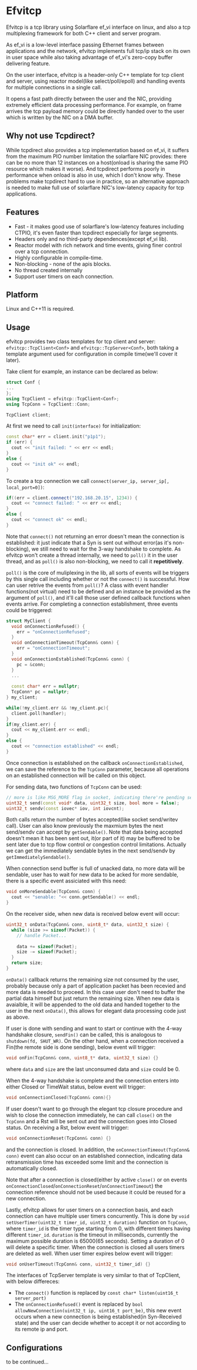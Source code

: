 # Efvitcp
Efvitcp is a tcp library using Solarflare ef_vi interface on linux, and also a tcp multiplexing framework for both C++ client and server program.

As ef_vi is a low-level interface passing Ethernet frames between applications and the network, efvitcp implements full tcp/ip stack on its own in user space while also taking advantage of ef_vi's zero-copy buffer delivering feature.

On the user interface, efvitcp is a header-only C++ template for tcp client and server, using reactor model(like select/poll/epoll) and handling events for multiple connections in a single call. 

It opens a fast path directly between the user and the NIC, providing extremely efficient data processing performance. For example, on frame arrives the tcp payload memory could be directly handed over to the user which is written by the NIC on a DMA buffer.

## Why not use Tcpdirect?
While tcpdirect also provides a tcp implementation based on ef_vi, it suffers from the maximum PIO number limitation the solarflare NIC provides: there can be no more than 12 instances on a host(onload is sharing the same PIO resource which makes it worse). And tcpdirect performs poorly in performance when onload is also in use, which I don't know why.
These problems make tcpdirect hard to use in practice, so an alternative approach is needed to make full use of solarflare NIC's low-latency capacity for tcp applications.

## Features
* Fast - it makes good use of solarflare's low-latency features including CTPIO, it's even faster than tcpdirect especially for large segments.
* Headers only and no third-party dependences(except ef_vi lib).
* Reactor model with rich network and time events, giving finer control over a tcp connection.
* Highly configurable in compile-time.
* Non-blocking - none of the apis blocks.
* No thread created internally
* Support user timers on each connection.

## Platform
Linux and C++11 is required.

## Usage
efvitcp provides two class templates for tcp client and server: `efvitcp::TcpClient<Conf>` and `efvitcp::TcpServer<Conf>`, both taking a template argument used for configuration in compile time(we'll cover it later). 

Take client for example, an instance can be declared as below:
```c++
struct Conf {
...
};
using TcpClient = efvitcp::TcpClient<Conf>;
using TcpConn = TcpClient::Conn;

TcpClient client;
```
At first we need to call `init(interface)` for initialization:
```c++
const char* err = client.init("p1p1");
if (err) {
  cout << "init failed: " << err << endl;
}
else {
  cout << "init ok" << endl;
}
```
To create a tcp connection we call `connect(server_ip, server_ip[, local_port=0])`:
```c++
if((err = client.connect("192.168.20.15", 1234)) {
  cout << "connect failed: " << err << endl;
}
else {
  cout << "connect ok" << endl;
}
```
Note that `connect()` not returning an error doesn't mean the connection is established: it just indicate that a Syn is sent out without error(as it's non-blocking), we still need to wait for the 3-way handshake to complete. As efvitcp won't create a thread internally, we need to `poll()` it in the user thread, and as `poll()` is also non-blocking, we need to call it **repetitively**. 

`poll()` is the core of muliplexing in the lib, all sorts of events will be triggers by this single call including whether or not the `connect()` is successful. How can user retrive the events from `poll()`? A class with event handler functions(not virtual) need to be defined and an instance be provided as the argument of `poll()`, and it'll call those user defined callback functions when events arrive. For completing a connection establishment, three events could be triggered:

```c++
struct MyClient {
  void onConnectionRefused() { 
    err = "onConnectionRefused"; 
  }
  void onConnectionTimeout(TcpConn& conn) { 
    err = "onConnectionTimeout"; 
  }
  void onConnectionEstablished(TcpConn& conn) { 
    pc = &conn;
  }
  ...
  
  const char* err = nullptr;
  TcpConn* pc = nullptr;
} my_client;

while(!my_client.err && !my_client.pc){
  client.poll(handler);
}
if(my_client.err) {
  cout << my_client.err << endl;
}
else {
  cout << "connection established" << endl;
}
```
Once connection is established on the callback `onConnectionEstablished`, we can save the reference to the `TcpConn` parameter, because all operations on an established connection will be called on this object.

For sending data, two functions of `TcpConn` can be used:
```c++
// more is like MSG_MORE flag in socket, indicating there're pending sends
uint32_t send(const void* data, uint32_t size, bool more = false);
uint32_t sendv(const iovec* iov, int iovcnt);
```
Both calls return the number of bytes accepted(like socket send/writev call). User can also know previously the maxmium bytes the next send/sendv can accept by `getSendable()`.
Note that data being accepted doesn't mean it has been sent out, it(or part of it) may be buffered to be sent later due to tcp flow control or congestion control limitations. Actually we can get the immediately sendable bytes in the next send/sendv by `getImmediatelySendable()`. 

When connection send buffer is full of unacked data, no more data will be sendable, user has to wait for new data to be acked for more sendable, there is a specific event assiciated with this need:
```c++
void onMoreSendable(TcpConn& conn) {
  cout << "senable: "<< conn.getSendable() << endl;
}
```

On the receiver side, when new data is received below event will occur:
```c++
uint32_t onData(TcpConn& conn, uint8_t* data, uint32_t size) {
  while (size >= sizeof(Packet)) {
    // handle Packet...
    
    data += sizeof(Packet);
    size -= sizeof(Packet);
  }
  return size;
}
```
`onData()` callback returns the remaining size not consumed by the user, probably because only a part of application packet has been recevied and more data is needed to proceed. In this case user don't need to buffer the partial data himself but just return the remaining size. When new data is avaialble, it will be appended to the old data and handed together to the user in the next `onData()`, this allows for elegant data processing code just as above.

If user is done with sending and want to start or continue with the 4-way handshake closure, `sendFin()` can be called, this is analogous to `shutdown(fd, SHUT_WR)`. On the other hand, when a connection received a Fin(the remote side is done sending), below event will trigger:
```c++
void onFin(TcpConn& conn, uint8_t* data, uint32_t size) {}
```
where `data` and `size` are the last unconsumed data and `size` could be 0.

When the 4-way handshake is complete and the connection enters into either Closed or TimeWait status, below event will trigger:
```c++
void onConnectionClosed(TcpConn& conn){}
```

If user doesn't want to go through the elegant tcp closure procedure and wish to close the connection immediately, he can call `close()` on the `TcpConn` and a Rst will be sent out and the connection goes into Closed status. On receiving a Rst, below event will trigger:
```c++
void onConnectionReset(TcpConn& conn) {}
```
and the connection is closed. In addition, the `onConnectionTimeout(TcpConn& conn)` event can also occur on an established connection, indicating data retransmission time has exceeded some limit and the connection is automatically closed.

Note that after a connection is closed(either by active `close()` or on events `onConnectionClosed`/`onConnectionReset`/`onConnectionTimeout`) the connection reference should not be used because it could be reused for a new connection.

Lastly, efvitcp allows for user timers on a connection basis, and each connection can have multiple user timers concurrently. This is done by `void setUserTimer(uint32_t timer_id, uint32_t duration)` function on `TcpConn`, where `timer_id` is the timer type starting from 0, with different timers having different `timer_id`. `duration` is the timeout in milliseconds, currently the maximum possible duration is 65000(65 seconds). Setting a duration of 0 will delete a specific timer. When the connection is closed all users timers are deleted as well. When user timer expires below event will trigger:
```c++
void onUserTimeout(TcpConn& conn, uint32_t timer_id) {}
```

The interfaces of TcpServer template is very similar to that of TcpClient, with below differeces:
* The `connect()` function is replaced by `const char* listen(uint16_t server_port)`
* The `onConnectionRefused()` event is replaced by `bool allowNewConnection(uint32_t ip, uint16_t port_be)`, this new event occurs when a new connection is being established(in Syn-Received state) and the user can decide whether to accept it or not according to its remote ip and port.

## Configurations
to be continued...
